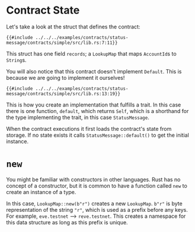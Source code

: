 # Contract State

Let's take a look at the struct that defines the contract:

```rust,noplayground,ignore
{{#include ../../../examples/contracts/status-message/contracts/simple/src/lib.rs:7:11}}
```

This struct has one field `records`; a `LookupMap` that maps `AccountId`s to `String`s.

You will also notice that this contract doesn't implement `Default`. This is because we are going to implement it ourselves!

```rust,noplayground,ignore
{{#include ../../../examples/contracts/status-message/contracts/simple/src/lib.rs:13:19}}
```

This is how you create an implementation that fulfills a trait. In this case there is one function, `default`, which returns `Self`, which is a shorthand for the type implementing the trait, in this case `StatusMessage`.

When the contract executions it first loads the contract's state from storage. If no state exists it calls `StatusMessage::default()` to get the initial instance.

# `new`

You might be familiar with constructors in other languages. Rust has no concept of a constructor, but it is common to have a function called `new` to create an instance of a type.

In this case, `LookupMap::new(b"r")` creates a new `LookupMap`. `b"r"` is byte representation of the string `"r"`, which is used as a prefix before any keys. For example, `eve.testnet` --> `reve.testnet`.  This creates a namespace for this data structure as long as this prefix is unique.